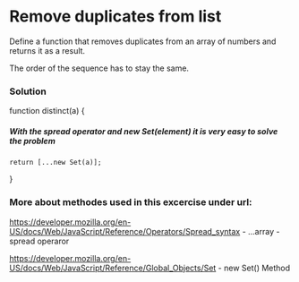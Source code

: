 # Remove duplicates from list

Define a function that removes duplicates from an array of numbers and returns it as a result.

The order of the sequence has to stay the same.

### Solution

function distinct(a) {

##### With the spread operator and new Set(element) it is very easy to solve the problem

    return [...new Set(a)];

}

### More about methodes used in this excercise under url:

https://developer.mozilla.org/en-US/docs/Web/JavaScript/Reference/Operators/Spread_syntax - ...array - spread operaror

https://developer.mozilla.org/en-US/docs/Web/JavaScript/Reference/Global_Objects/Set - new Set() Method
